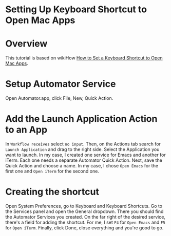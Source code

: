 # Setting Up Keyboard Shortcut to Open Mac Apps

# Overview

This tutorial is based on wikiHow [How to Set a Keyboard Shortcut to Open Mac Apps](https://www.wikihow.com/Set-a-Keyboard-Shortcut-to-Open-Mac-Apps).

# Setup Automator Service

Open Automator.app, click File, New, Quick Action.

# Add the Launch Application Action to an App

In `Workflow receives` select `no input`. Then, on the Actions tab search for `Launch Application` and drag to the right side. Select the Application you want to launch. In my case, I created one service for Emacs and another for iTerm. Each one needs a separate Automator Quick Action. Next, save the Quick Action and choose a name. In my case, I chose `Open Emacs` for the first one and `Open iTerm` for the second one.

# Creating the shortcut

Open System Preferences, go to Keyboard and Keyboard Shortcuts. Go to the Services panel and open the General dropdown. There you should find the Automator Services you created. On the far right of the desired service, there's a field for adding the shortcut. For me, I set `F4` for `Open Emacs` and `F5` for `Open iTerm`. Finally, click Done, close everything and you're good to go.
